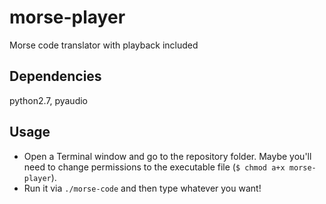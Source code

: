 morse-player
============

Morse code translator with playback included

Dependencies
-------------

python2.7, pyaudio

Usage
-----

* Open a Terminal window and go to the repository folder. Maybe you'll need to change permissions to the executable file (`$ chmod a+x morse-player`).
* Run it via `./morse-code` and then type whatever you want!


